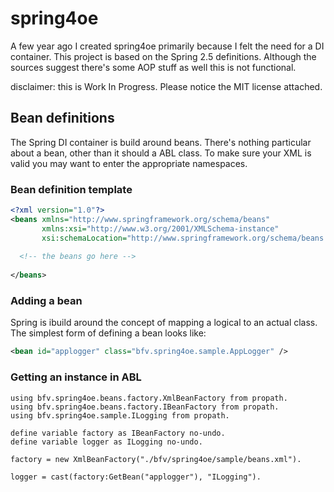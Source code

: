 spring4oe
=========

A few year ago I created spring4oe primarily because I felt the need for a DI container. This project is based on the Spring 2.5 definitions.
Although the sources suggest there's some AOP stuff as well this is not functional.

disclaimer: this is Work In Progress. Please notice the MIT license attached.


Bean definitions
----------------

The Spring DI container is build around beans. There's nothing particular about a bean, other than it should a ABL class.
To make sure your XML is valid you may want to enter the appropriate namespaces.

### Bean definition template
```xml
<?xml version="1.0"?>
<beans xmlns="http://www.springframework.org/schema/beans"
       xmlns:xsi="http://www.w3.org/2001/XMLSchema-instance"
       xsi:schemaLocation="http://www.springframework.org/schema/beans http://www.springframework.org/schema/beans/spring-beans-2.5.xsd">
  
  <!-- the beans go here -->
         
</beans>
```
### Adding a bean
Spring is ibuild around the concept of mapping a logical to an actual class. The simplest form of defining a bean looks like:
```xml
<bean id="applogger" class="bfv.spring4oe.sample.AppLogger" />
```
### Getting an  instance in ABL
```
using bfv.spring4oe.beans.factory.XmlBeanFactory from propath.
using bfv.spring4oe.beans.factory.IBeanFactory from propath.
using bfv.spring4oe.sample.ILogging from propath.

define variable factory as IBeanFactory no-undo.
define variable logger as ILogging no-undo.

factory = new XmlBeanFactory("./bfv/spring4oe/sample/beans.xml").

logger = cast(factory:GetBean("applogger"), "ILogging").
```

